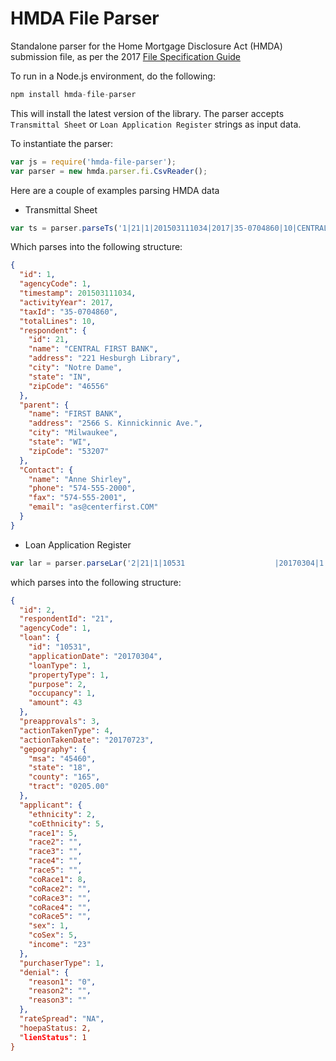 # HMDA File Parser

Standalone parser for the Home Mortgage Disclosure Act (HMDA) submission file, as per the 2017 [File Specification Guide](http://www.consumerfinance.gov/data-research/hmda/static/for-filers/2017/2017-HMDA-FIG.pdf)

To run in a Node.js environment, do the following:

```javascript
npm install hmda-file-parser
```

This will install the latest version of the library. The parser accepts `Transmittal Sheet` or `Loan Application Register` strings as input data. 

To instantiate the parser:

```javascript
var js = require('hmda-file-parser');
var parser = new hmda.parser.fi.CsvReader();
```
Here are a couple of examples parsing HMDA data

* Transmittal Sheet

```javascript
var ts = parser.parseTs('1|21|1|201503111034|2017|35-0704860|10|CENTRAL FIRST BANK|221 Hesburgh Library|Notre Dame|IN|46556|FIRST BANK|2566 S. Kinnickinnic Ave.|Milwaukee|WI|53207|Anne Shirley|574-555-2000|574-555-2001|as@centerfirst.COM');
```

Which parses into the following structure:

```json
{
  "id": 1,
  "agencyCode": 1,
  "timestamp": 201503111034,
  "activityYear": 2017,
  "taxId": "35-0704860",
  "totalLines": 10,
  "respondent": {
    "id": 21,
    "name": "CENTRAL FIRST BANK",
    "address": "221 Hesburgh Library",
    "city": "Notre Dame",
    "state": "IN",
    "zipCode": "46556"
  },
  "parent": {
    "name": "FIRST BANK",
    "address": "2566 S. Kinnickinnic Ave.", 
    "city": "Milwaukee",
    "state": "WI",
    "zipCode": "53207"
  },
  "Contact": {
    "name": "Anne Shirley",
    "phone": "574-555-2000",
    "fax": "574-555-2001",
    "email": "as@centerfirst.COM"
  }
}
```


* Loan Application Register

```javascript
var lar = parser.parseLar('2|21|1|10531                    |20170304|1|1|2|1|43|3|4|20170723|45460|18|165|0205.00|2|5|5| | | | |8| | | | |1|5|23|0| | | |NA   |2|1');
```

which parses into the following structure:

```json
{
  "id": 2,
  "respondentId": "21",
  "agencyCode": 1,
  "loan": {
    "id": "10531",
    "applicationDate": "20170304",
    "loanType": 1,
    "propertyType": 1,
    "purpose": 2,
    "occupancy": 1,
    "amount": 43
  },
  "preapprovals": 3,
  "actionTakenType": 4,
  "actionTakenDate": "20170723",
  "gepography": {
    "msa": "45460",
    "state": "18",
    "county": "165",
    "tract": "0205.00"
  },
  "applicant": {
    "ethnicity": 2,
    "coEthnicity": 5,
    "race1": 5,
    "race2": "",
    "race3": "",
    "race4": "",
    "race5": "",
    "coRace1": 8,
    "coRace2": "",
    "coRace3": "",
    "coRace4": "",
    "coRace5": "",
    "sex": 1,
    "coSex": 5,
    "income": "23"
  },
  "purchaserType": 1,
  "denial": {
    "reason1": "0",
    "reason2": "",
    "reason3": ""
  },
  "rateSpread": "NA",
  "hoepaStatus: 2,
  "lienStatus": 1
}
```